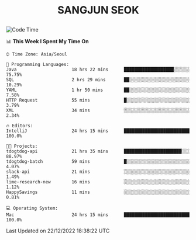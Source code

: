 <h1>
 <p align="center">
   SANGJUN SEOK
 </p>
</h1>

<!--START_SECTION:waka-->
![Code Time](http://img.shields.io/badge/Code%20Time-2%2C111%20hrs%2048%20mins-blue)

📊 **This Week I Spent My Time On** 

```text
⌚︎ Time Zone: Asia/Seoul

💬 Programming Languages: 
Java                     18 hrs 22 mins      ███████████████████░░░░░░   75.75% 
SQL                      2 hrs 29 mins       ██░░░░░░░░░░░░░░░░░░░░░░░   10.29% 
YAML                     1 hr 50 mins        ██░░░░░░░░░░░░░░░░░░░░░░░   7.58% 
HTTP Request             55 mins             █░░░░░░░░░░░░░░░░░░░░░░░░   3.79% 
XML                      34 mins             ░░░░░░░░░░░░░░░░░░░░░░░░░   2.34%

🔥 Editors: 
IntelliJ                 24 hrs 15 mins      █████████████████████████   100.0%

🐱‍💻 Projects: 
tdogtdog-api             21 hrs 35 mins      ██████████████████████░░░   88.97% 
tdogtdog-batch           59 mins             █░░░░░░░░░░░░░░░░░░░░░░░░   4.07% 
slack-api                21 mins             ░░░░░░░░░░░░░░░░░░░░░░░░░   1.49% 
lime-research-new        16 mins             ░░░░░░░░░░░░░░░░░░░░░░░░░   1.12% 
HappySavings             11 mins             ░░░░░░░░░░░░░░░░░░░░░░░░░   0.81%

💻 Operating System: 
Mac                      24 hrs 15 mins      █████████████████████████   100.0%

```


 Last Updated on 22/12/2022 18:38:22 UTC
<!--END_SECTION:waka-->
